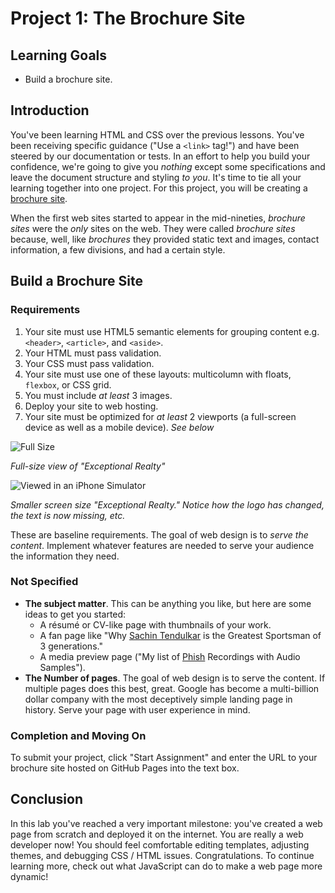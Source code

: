 # Project 1: The Brochure Site

## Learning Goals

- Build a brochure site.

## Introduction

You've been learning HTML and CSS over the previous lessons. You've been
receiving specific guidance ("Use a `<link>` tag!") and have been steered by our
documentation or tests. In an effort to help you build your confidence, we're
going to give you _nothing_ except some specifications and leave the document
structure and styling _to you_.  It's time to tie all your learning together
into one project. For this project, you will be creating a [brochure site][].

[brochure site]: https://blog.hubspot.com/website/brochure-website-examples

When the first web sites started to appear in the mid-nineties, _brochure
sites_ were the _only_ sites on the web. They were called _brochure sites_
because, well, like _brochures_ they provided static text and images, contact
information, a few divisions, and had a certain style.

## Build a Brochure Site

### Requirements

1. Your site must use HTML5 semantic elements for grouping content e.g.
   `<header>`, `<article>`, and `<aside>`.
2. Your HTML must pass validation.
3. Your CSS must pass validation.
4. Your site must use one of these layouts: multicolumn with floats, `flexbox`,
   or CSS grid.
5. You must include _at least_ 3 images.
6. Deploy your site to web hosting.
7. Your site must be optimized for _at least_ 2 viewports (a full-screen device
   as well as a mobile device). _See below_

![Full Size](https://curriculum-content.s3.amazonaws.com/web-development/exceptional-realty-screenshots/ex_realty_640x480.png)

_Full-size view of "Exceptional Realty"_

![Viewed in an iPhone Simulator](https://curriculum-content.s3.amazonaws.com/web-development/exceptional-realty-screenshots/ex_realty_404x760.png)

_Smaller screen size "Exceptional Realty." Notice how the logo has changed, the
text is now missing, etc._

These are baseline requirements. The goal of web design is to _serve the
content_. Implement whatever features are needed to serve your audience the
information they need.

### Not Specified

- **The subject matter**. This can be anything you like, but here are some ideas
  to get you started:
  - A r&eacute;sum&eacute; or CV-like page with thumbnails of your work.
  - A fan page like "Why [Sachin Tendulkar][ST] is the Greatest Sportsman of 3
    generations."
  - A media preview page ("My list of [Phish][] Recordings with Audio
    Samples").
- **The Number of pages**. The goal of web design is to serve the content. If
  multiple pages does this best, great. Google has become a multi-billion dollar
  company with the most deceptively simple landing page in history. Serve your
  page with user experience in mind.

### Completion and Moving On

To submit your project, click "Start Assignment" and enter the URL to your
brochure site hosted on GitHub Pages into the text box.

## Conclusion

In this lab you've reached a very important milestone: you've created a web
page from scratch and deployed it on the internet. You are really a web
developer now! You should feel comfortable editing templates, adjusting themes,
and debugging CSS / HTML issues. Congratulations. To continue learning more,
check out what JavaScript can do to make a web page more dynamic!

[ST]: https://en.wikipedia.org/wiki/Sachin_Tendulkar
[Phish]: https://en.wikipedia.org/wiki/Phish
